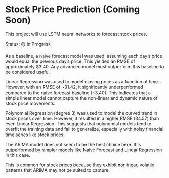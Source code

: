 # Stock Price Prediction (Coming Soon)
This project will use LSTM neural networks to forecast stock prices.

Status: 🟡 In Progress


As a baseline, a naive forecast model was used, assuming each day’s price would equal the previous day’s price. This yielded an RMSE of approximately $3.40. Any advanced model must outperform this baseline to be considered useful.

Linear Regression was used to model closing prices as a function of time. However, with an RMSE of ~31.42, it significantly underperformed compared to the naive forecast baseline (~3.40). This indicates that a simple linear model cannot capture the non-linear and dynamic nature of stock price movements.

Polynomial Regression (degree 3) was used to model the curved trend in stock prices over time. However, it resulted in a higher RMSE (34.57) than even Linear Regression. This suggests that polynomial models tend to overfit the training data and fail to generalize, especially with noisy financial time series like stock prices.

The ARIMA model does not seem to be the best choice here. It is outperformed by simpler models like Naive Forecast and Linear Regression in this case.

This is common for stock prices because they exhibit nonlinear, volatile patterns that ARIMA may not be suited to capture.